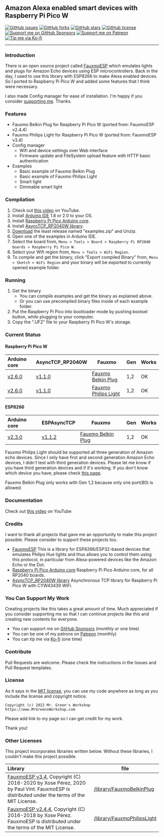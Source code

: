 ## Amazon Alexa enabled smart devices with Raspberry Pi Pico W


[<img src="https://img.shields.io/github/issues/MrGreensWorkshop/arduinoPico_RasPiPicoW_AlexaEnabledSmartDevices" alt="GitHub issues" data-no-image-viewer>](https://github.com/MrGreensWorkshop/arduinoPico_RasPiPicoW_AlexaEnabledSmartDevices/issues)
[<img src="https://img.shields.io/github/forks/MrGreensWorkshop/arduinoPico_RasPiPicoW_AlexaEnabledSmartDevices" alt="GitHub forks" data-no-image-viewer>](https://github.com/MrGreensWorkshop/arduinoPico_RasPiPicoW_AlexaEnabledSmartDevices/blob/main/README.md#readme)
[<img src="https://img.shields.io/github/stars/MrGreensWorkshop/arduinoPico_RasPiPicoW_AlexaEnabledSmartDevices" alt="GitHub stars" data-no-image-viewer>](https://github.com/MrGreensWorkshop/arduinoPico_RasPiPicoW_AlexaEnabledSmartDevices/blob/main/README.md#readme)
[<img src="https://img.shields.io/github/license/MrGreensWorkshop/arduinoPico_RasPiPicoW_AlexaEnabledSmartDevices" alt="GitHub license" data-no-image-viewer>](https://github.com/MrGreensWorkshop/arduinoPico_RasPiPicoW_AlexaEnabledSmartDevices/blob/main/LICENSE.txt)
[<img src="https://shields.io/badge/Github%20Sponsors-Support%20me-blue?logo=GitHub+Sponsors" alt="Support me on GitHub Sponsors" data-no-image-viewer>](https://github.com/sponsors/MrGreensWorkshop "Support me on GitHub Sponsors")
[<img src="https://shields.io/badge/Patreon-Support%20me-blue?logo=Patreon" alt="Support me on Patreon" data-no-image-viewer>](https://patreon.com/MrGreensWorkshop "Support me on Patreon")
[<img src="https://shields.io/badge/Ko--fi-Tip%20me-blue?logo=kofi" alt="Tip me via Ko-fi" data-no-image-viewer>](https://ko-fi.com/MrGreensWorkshop "Tip me via Ko-fi")

---

### Introduction

There is an open source project called [FauxmoESP](https://github.com/vintlabs/fauxmoESP) which emulates lights and plugs for Amazon Echo devices using ESP microcontrollers. Back in the day, I used to use this library with ESP8266 to make Alexa enabled devices. So I ported to Raspberry Pi Pico W and added some features that I think were necessary.

I also made Config manager for ease of installation. I'm happy if you consider [supporting me](#you-can-support-my-work). Thanks.

### Features

- Fauxmo Belkin Plug for Raspberry Pi Pico W (ported from: FauxmoESP v2.4.4)
- Fauxmo Philips Light for Raspberry Pi Pico W (ported from: FauxmoESP v3.4)
- Config manager
  - Wifi and device settings over Web interface
  - Firmware update and FileSystem upload feature with HTTP basic authentication
- Examples
  - Basic example of Fauxmo Belkin Plug
  - Basic example of Fauxmo Philips Light
  - Smart light
  - Dimmable smart light

### Compilation

1. Check out [this video](https://www.youtube.com/channel/UCf-BfpqjqvPKGXFc22rkR9w) on YouTube.
1. Install [Arduino IDE](https://www.arduino.cc/en/software) 1.8 or 2.0 to your OS.
1. Install [Raspberry Pi Pico Arduino core](https://github.com/earlephilhower/arduino-pico).
1. Install [AsyncTCP_RP2040W library](https://github.com/khoih-prog/AsyncTCP_RP2040W).
1. [Download](https://github.com/MrGreensWorkshop/arduinoPico_RasPiPicoW_AlexaEnabledSmartDevices/releases/latest) the least release named "examples.zip" and Unzip.
1. Open one of the examples in Arduino IDE.
1. Select the board from, `Menu > Tools > Board > Raspberry Pi RP2040 boards > Raspberry Pi Pico W`.
1. Select your Wifi region from, `Menu > Tools > WiFi Region`.
1. To compile and get the binary, click "Export compiled Binary" from, `Menu > Sketch > WiFi Region` and your binary will be exported to currently opened example folder.

### Running

1. Get the binary
    - You can compile examples and get the binary as explained above.
    - Or you can use precompiled binary files inside of each example folder.
1. Put the Raspberry Pi Pico into bootloader mode by pushing bootsel button, while plugging to your computer. 
1. Copy the ".UF2" file to your Raspberry Pi Pico W's storage.

### Current Status

#### Raspberry Pi Pico W

| Arduino core | AsyncTCP_RP2040W | Fauxmo | Gen | Works |
| :----------- | ---------------- | ------ | --- | ----- |
| [v2.6.0](https://github.com/earlephilhower/arduino-pico/tree/2.6.0) | [v1.1.0](https://github.com/khoih-prog/AsyncTCP_RP2040W/tree/v1.1.0) |	[Fauxmo Belkin Plug](/library/FauxmoBelkinPlug/src/) | 1,2 | OK |
| [v2.6.0](https://github.com/earlephilhower/arduino-pico/tree/2.6.0) | [v1.1.0](https://github.com/khoih-prog/AsyncTCP_RP2040W/tree/v1.1.0) |	[Fauxmo Philips Light](/library/FauxmoPhilipsLight/src/) | 1,2 | OK |

#### ESP8266

| Arduino core | ESPAsyncTCP      | Fauxmo | Gen | Works |
| :----------- | ---------------- | ------ | --- | ----- |
| [v2.3.0](https://github.com/esp8266/Arduino/tree/2.3.0) | [v1.1.2](https://github.com/me-no-dev/ESPAsyncTCP/tree/a57560d977602145cfadae84ae28f2ec69b361f5) | [Fauxmo Belkin Plug](/library/FauxmoBelkinPlug/src/) | 1,2 | OK |

Fauxmo Philips Light should be supported all three generation of Amazon echo devices. Since I only have first and second generation Amazon Echo devices, I didn't test with third generation devices. Please let me know if you have third generation devices and if it's working. If you don't know which device you have, please check [this page](https://www.amazon.com/gp/help/customer/display.html?nodeId=GHRYQ6GHE4A5TUD2).

Fauxmo Belkin Plug only works with Gen 1,2 because only one port(80) is allowed. 

### Documentation

Check out [this video](https://www.youtube.com/channel/UCf-BfpqjqvPKGXFc22rkR9w) on YouTube

### Credits

I want to thank all projects that gave me an opportunity to make this project possible. Please consider to support these projects too.

- [FauxmoESP](https://github.com/vintlabs/fauxmoESP) This is a library for ESP8266/ESP32-based devices that emulates Philips Hue lights and thus allows you to control them using this protocol, in particular from Alexa-powered devices like the Amazon Echo or the Dot.
- [Raspberry Pi Pico Arduino core](https://github.com/earlephilhower/arduino-pico) Raspberry Pi Pico Arduino core, for all RP2040 boards.
- [AsyncTCP_RP2040W library](https://github.com/khoih-prog/AsyncTCP_RP2040W) Asynchronous TCP library for Raspberry Pi Pico W with CYW43439 WiFi.

### You Can Support My Work

Creating projects like this takes a great amount of time. Much appreciated if you consider supporting me so that I can continue projects like this and creating new contents for everyone.

- You can support me on [GitHub Sponsors](https://github.com/sponsors/MrGreensWorkshop "Support me on GitHub Sponsors") (monthly or one time)
- You can be one of my patrons on [Patreon](https://patreon.com/MrGreensWorkshop "Be my Patron") (monthly)
- You can tip me via [Ko-fi](https://ko-fi.com/MrGreensWorkshop "Tip Me via Ko-fi") (one time)

### Contribute

Pull Requests are welcome. Please check the instructions in the Issues and Pull Request templates.
<!--
### Contributors

Thank you for your contributions!
-->
### License

As it says in the [MIT license](https://github.com/MrGreensWorkshop/arduinoPico_RasPiPicoW_AlexaEnabledSmartDevices/blob/main/LICENSE.txt), you can use my code anywhere as long as you include the license and copyright notice.

`Copyright (c) 2022 Mr. Green's Workshop https://www.MrGreensWorkshop.com`

Please add link to my page so I can get credit for my work.

Thank you!

### Other Licenses

This project incorporates libraries written below. Without these libraries, I couldn't make this project possible.

| Library                              | file |
| :----------------------------------- | ---- |
| [FauxmoESP v3.4](https://github.com/vintlabs/fauxmoESP/tree/3.4), Copyright (C) 2016-2020 by Xose Pérez, 2020 by Paul Vint. FauxmoESP is distributed under the terms of the MIT License. | [/library/FauxmoBelkinPlug](https://github.com/MrGreensWorkshop/arduinoPico_RasPiPicoW_AlexaEnabledSmartDevices/tree/95f45b6efa152797f380ea1a021564a6f752f7ff/library/FauxmoBelkinPlug/src) |
| [FauxmoESP v2.4.4](https://github.com/vintlabs/fauxmoESP/tree/2.4.4), Copyright (C) 2016-2018 by Xose Pérez. FauxmoESP is distributed under the terms of the MIT License. | [/library/FauxmoPhilipsLight](https://github.com/MrGreensWorkshop/arduinoPico_RasPiPicoW_AlexaEnabledSmartDevices/tree/95f45b6efa152797f380ea1a021564a6f752f7ff/library/FauxmoPhilipsLight/src) |
